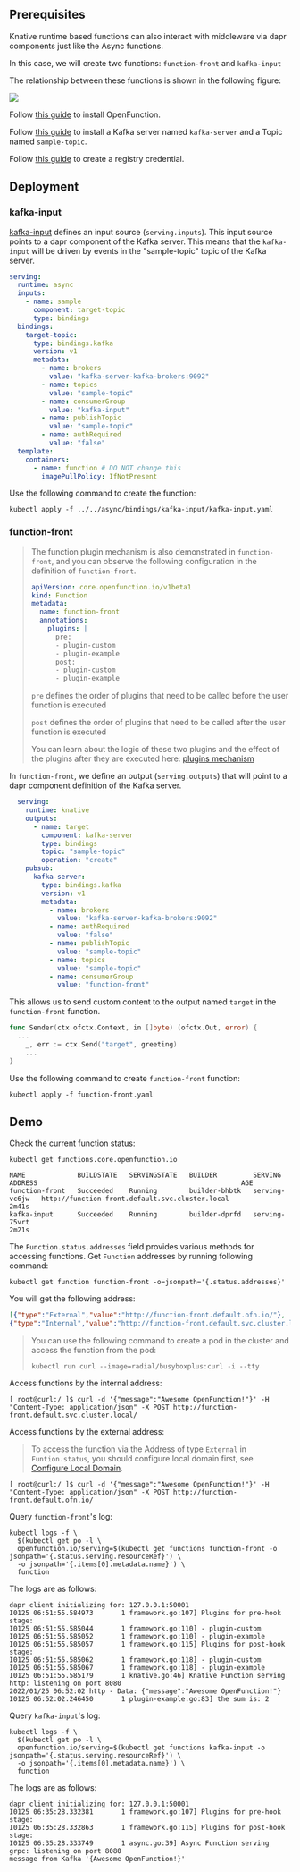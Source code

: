 ## Prerequisites

Knative runtime based functions can also interact with middleware via dapr components just like the Async functions.

In this case, we will create two functions: `function-front` and `kafka-input`

The relationship between these functions is shown in the following figure:

![](../../../images/knative-dapr.png)

Follow [this guide](../../../Prerequisites.md#openfunction) to install OpenFunction.

Follow [this guide](../../../Prerequisites.md#kafka) to install a Kafka server named `kafka-server` and a Topic named `sample-topic`.

Follow [this guide](../../../Prerequisites.md#registry-credential) to create a registry credential.

## Deployment

### kafka-input

[kafka-input](../../async/bindings/kafka-input/kafka-input.yaml) defines an input source (`serving.inputs`). This input source points to a dapr component of the Kafka server. This means that the `kafka-input` will be driven by events in the "sample-topic" topic of the Kafka server.

```yaml
serving:
  runtime: async
  inputs:
    - name: sample
      component: target-topic
      type: bindings
  bindings:
    target-topic:
      type: bindings.kafka
      version: v1
      metadata:
        - name: brokers
          value: "kafka-server-kafka-brokers:9092"
        - name: topics
          value: "sample-topic"
        - name: consumerGroup
          value: "kafka-input"
        - name: publishTopic
          value: "sample-topic"
        - name: authRequired
          value: "false"
  template:
    containers:
      - name: function # DO NOT change this
        imagePullPolicy: IfNotPresent 
```

Use the following command to create the function:

```shell
kubectl apply -f ../../async/bindings/kafka-input/kafka-input.yaml
```

### function-front

> The function plugin mechanism is also demonstrated in `function-front`, and you can observe the following configuration in the definition of `function-front`.
>
> ```yaml
> apiVersion: core.openfunction.io/v1beta1
> kind: Function
> metadata:
>   name: function-front
>   annotations:
>     plugins: |
>       pre:
>       - plugin-custom
>       - plugin-example
>       post:
>       - plugin-custom
>       - plugin-example
> ```
>
> `pre` defines the order of plugins that need to be called before the user function is executed
>
> `post` defines the order of plugins that need to be called after the user function is executed
>
> You can learn about the logic of these two plugins and the effect of the plugins after they are executed here: [plugins mechanism](../../../functions-framework/README.md#plugin-mechanism)
>

In `function-front`, we define an output (`serving.outputs`) that will point to a dapr component definition of the Kafka server.

```yaml
  serving:
    runtime: knative
    outputs:
      - name: target
        component: kafka-server
        type: bindings
        topic: "sample-topic"
        operation: "create"
    pubsub:
      kafka-server:
        type: bindings.kafka
        version: v1
        metadata:
          - name: brokers
            value: "kafka-server-kafka-brokers:9092"
          - name: authRequired
            value: "false"
          - name: publishTopic
            value: "sample-topic"
          - name: topics
            value: "sample-topic"
          - name: consumerGroup
            value: "function-front"
```

This allows us to send custom content to the output named `target` in the `function-front` function.

```go
func Sender(ctx ofctx.Context, in []byte) (ofctx.Out, error) {
  ...
	_, err := ctx.Send("target", greeting)
	...
}

```

Use the following command to create `function-front` function:

```shell
kubectl apply -f function-front.yaml
```

## Demo

Check the current function status:

```shell
kubectl get functions.core.openfunction.io

NAME             BUILDSTATE   SERVINGSTATE   BUILDER         SERVING         ADDRESS                                                   AGE
function-front   Succeeded    Running        builder-bhbtk   serving-vc6jw   http://function-front.default.svc.cluster.local           2m41s
kafka-input      Succeeded    Running        builder-dprfd   serving-75vrt                                                             2m21s
```

The `Function.status.addresses` field provides various methods for accessing functions.
Get `Function` addresses by running following command:
   ```shell
   kubectl get function function-front -o=jsonpath='{.status.addresses}'
   ```
You will get the following address:
   ```json
   [{"type":"External","value":"http://function-front.default.ofn.io/"},
   {"type":"Internal","value":"http://function-front.default.svc.cluster.local/"}]
   ```

> You can use the following command to create a pod in the cluster and access the function from the pod:
>
> ```shell
   > kubectl run curl --image=radial/busyboxplus:curl -i --tty
   > ```

Access functions by the internal address:
   ```shell
   [ root@curl:/ ]$ curl -d '{"message":"Awesome OpenFunction!"}' -H "Content-Type: application/json" -X POST http://function-front.default.svc.cluster.local/
   ```

Access functions by the external address:
> To access the function via the Address of type `External` in `Funtion.status`, you should configure local domain first, see [Configure Local Domain](https://openfunction.dev/docs/operations/networking/local-domain/).

   ```shell
   [ root@curl:/ ]$ curl -d '{"message":"Awesome OpenFunction!"}' -H "Content-Type: application/json" -X POST http://function-front.default.ofn.io/
   ```

Query `function-front`'s log:

```shell
kubectl logs -f \
  $(kubectl get po -l \
  openfunction.io/serving=$(kubectl get functions function-front -o jsonpath='{.status.serving.resourceRef}') \
  -o jsonpath='{.items[0].metadata.name}') \
  function
```

The logs are as follows:

```shell
dapr client initializing for: 127.0.0.1:50001
I0125 06:51:55.584973       1 framework.go:107] Plugins for pre-hook stage:
I0125 06:51:55.585044       1 framework.go:110] - plugin-custom
I0125 06:51:55.585052       1 framework.go:110] - plugin-example
I0125 06:51:55.585057       1 framework.go:115] Plugins for post-hook stage:
I0125 06:51:55.585062       1 framework.go:118] - plugin-custom
I0125 06:51:55.585067       1 framework.go:118] - plugin-example
I0125 06:51:55.585179       1 knative.go:46] Knative Function serving http: listening on port 8080
2022/01/25 06:52:02 http - Data: {"message":"Awesome OpenFunction!"}
I0125 06:52:02.246450       1 plugin-example.go:83] the sum is: 2
```

Query `kafka-input`'s log:

```shell
kubectl logs -f \
  $(kubectl get po -l \
  openfunction.io/serving=$(kubectl get functions kafka-input -o jsonpath='{.status.serving.resourceRef}') \
  -o jsonpath='{.items[0].metadata.name}') \
  function
```

The logs are as follows:

```shell
dapr client initializing for: 127.0.0.1:50001
I0125 06:35:28.332381       1 framework.go:107] Plugins for pre-hook stage:
I0125 06:35:28.332863       1 framework.go:115] Plugins for post-hook stage:
I0125 06:35:28.333749       1 async.go:39] Async Function serving grpc: listening on port 8080
message from Kafka '{Awesome OpenFunction!}'
```

